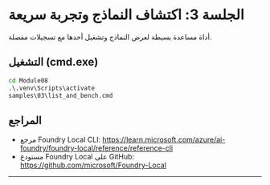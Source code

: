 <!--
CO_OP_TRANSLATOR_METADATA:
{
  "original_hash": "ed8edea2fc43898c2537130fb3ae6878",
  "translation_date": "2025-09-22T14:26:21+00:00",
  "source_file": "Module08/samples/03/README.md",
  "language_code": "ar"
}
-->
# الجلسة 3: اكتشاف النماذج وتجربة سريعة

أداة مساعدة بسيطة لعرض النماذج وتشغيل أحدها مع تسجيلات مفصلة.

## التشغيل (cmd.exe)
```cmd
cd Module08
.\.venv\Scripts\activate
samples\03\list_and_bench.cmd
```

## المراجع
- مرجع Foundry Local CLI: https://learn.microsoft.com/azure/ai-foundry/foundry-local/reference/reference-cli
- مستودع Foundry Local على GitHub: https://github.com/microsoft/Foundry-Local

---

